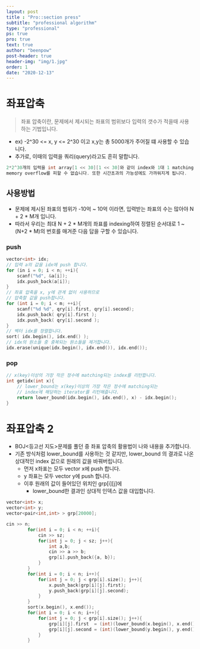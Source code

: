 ```yaml
---
layout: post
title : "Pro::section press"
subtitle: "professional algorithm"
type: "professional"
ps: true
pro: true                                       
text: true
author: "beenpow"
post-header: true
header-img: "img/1.jpg"
order: 1
date: "2020-12-13"
---
```


# 좌표압축

> 좌표 압축이란, 문제에서 제시되는 좌표의 범위보다 입력의 갯수가 적을때 사용하는 기법입니다.
- ex) -2^30 <= x, y <= 2^30 이고 x,y는 총 5000개가 주어질 떄 사용할 수 있습니다.
- 추가로, 이때의 입력을 쿼리(query)라고도 흔히 말합니다.


```cpp
2*2^30개의 입력을 int array[1 << 30][1 << 30]와 같이 index와 1대 1 matching 하여 사용하려 한다면 
memory overflow를 피할 수 없습니다. 또한 시간초과의 가능성에도 가까워지게 됩니다.
```

## 사용방법

- 문제에 제시된 좌표의 범위가 -10억 ~ 10억 이라면, 입력받는 좌표의 수는 많아야 N + 2 * M개 입니다.
- 따라서 우리는 최대 N + 2 * M개의 좌표를 indexing하여 정렬된 순서대로 1 ~ (N+2 * M)의 번호를 매겨준
  다음 답을 구할 수 있습니다.

### push

```cpp
vector<int> idx;
// 입력 a의 값을 idx에 push 합니다.
for (in i = 0; i < n; ++i){
    scanf("%d", &a[i]);
    idx.push_back(a[i]);
}
// 좌표 압축을 x, y에 관계 없이 사용하므로
// 압축할 값을 push합니다.
for (int i = 0; i < m; ++i){
    scanf("%d %d", qry[i].first, qry[i].second);
    idx.push_back( qry[i].first );
    idx.push_back( qry[i].second );
}
// 벡터 idx를 정렬합니다.
sort( idx.begin(), idx.end() );
// idx의 원소들 중 중복되는 원소들을 제거합니다.
idx.erase(unique(idx.begin(), idx.end()), idx.end());
```

### pop

```cpp
// x(key)이상의 가장 작은 정수에 matching되는 index를 리턴합니다.
int getidx(int x){
    // lower_bound는 x(key)이상의 가장 작은 정수에 matching되는 
    // index에 해당하는 iterator를 리턴해줍니다.
    return lower_bound(idx.begin(), idx.end(), x) - idx.begin();
}
```

# 좌표압축 2

- BOJ<등고선 지도>문제를 풀던 중 좌표 압축의 활용법이 나와 내용을 추가합니다.
- 기존 방식처럼 lower_bound를 사용하는 것 같지만, lower_bound 의 결과로 나온 상대적인 index 값으로
  원래의 값을 바꿔버립니다.
  - 먼저 x좌표는 모두 vector<int> x에 push 합니다.
  - y 좌표는 모두 vector<int> y에 push 합니다.
  - 이후 원래의 값이 들어있던 위치인 grp[i][j]에
    - lower_bound한 결과인 상대적 인덱스 값을 대입합니다.


```cpp
vector<int> x;
vector<int> y;
vector<pair<int,int> > grp[20000];

cin >> n;
        for(int i = 0; i < n; ++i){
            cin >> sz;
            for(int j = 0; j < sz; j++){
                int a,b;
                cin >> a >> b;
                grp[i].push_back({a, b});
            }
        }
        for(int i = 0; i < n; i++){
            for(int j = 0; j < grp[i].size(); j++){
                x.push_back(grp[i][j].first);
                y.push_back(grp[i][j].second);
            }
        }
        sort(x.begin(), x.end());
        for(int i = 0; i < n; i++){
            for(int j = 0; j < grp[i].size(); j++){
                grp[i][j].first  = (int)(lower_bound(x.begin(), x.end(), grp[i][j].first)  - x.begin());
                grp[i][j].second = (int)(lower_bound(y.begin(), y.end(), grp[i][j].second) - y.begin());
            }
        }
```
